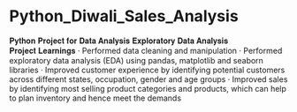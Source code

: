 # Python_Diwali_Sales_Analysis

𝐏𝐲𝐭𝐡𝐨𝐧 𝐏𝐫𝐨𝐣𝐞𝐜𝐭 𝐟𝐨𝐫 𝐃𝐚𝐭𝐚 𝐀𝐧𝐚𝐥𝐲𝐬𝐢𝐬
𝐄𝐱𝐩𝐥𝐨𝐫𝐚𝐭𝐨𝐫𝐲 𝐃𝐚𝐭𝐚 𝐀𝐧𝐚𝐥𝐲𝐬𝐢𝐬  
𝐏𝐫𝐨𝐣𝐞𝐜𝐭 𝐋𝐞𝐚𝐫𝐧𝐢𝐧𝐠𝐬
· Performed data cleaning and manipulation
· Performed exploratory data analysis (EDA) using
pandas, matplotlib and seaborn libraries
· Improved customer experience by identifying
potential customers across different states,
occupation, gender and age groups
· Improved sales by identifying most selling
product categories and products, which can help
to plan inventory and hence meet the demands
